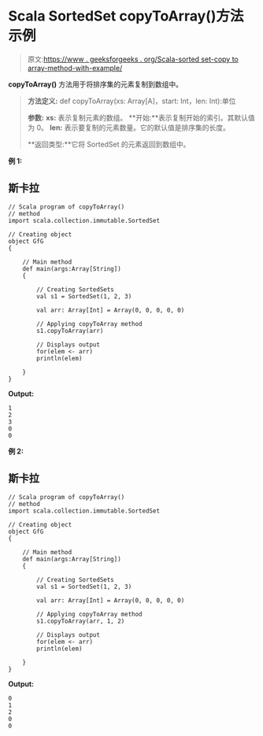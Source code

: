 # Scala SortedSet copyToArray()方法示例

> 原文:[https://www . geeksforgeeks . org/Scala-sorted set-copy to array-method-with-example/](https://www.geeksforgeeks.org/scala-sortedset-copytoarray-method-with-example/)

**copyToArray()** 方法用于将排序集的元素复制到数组中。

> **方法定义:** def copyToArray(xs: Array[A]，start: Int，len: Int):单位
> 
> **参数:**
> **xs:** 表示复制元素的数组。
> **开始:**表示复制开始的索引。其默认值为 0。
> **len:** 表示要复制的元素数量。它的默认值是排序集的长度。
> 
> **返回类型:**它将 SortedSet 的元素返回到数组中。

**例 1:**

## 斯卡拉

```
// Scala program of copyToArray()
// method
import scala.collection.immutable.SortedSet

// Creating object
object GfG
{

    // Main method
    def main(args:Array[String])
    {

        // Creating SortedSets
        val s1 = SortedSet(1, 2, 3)

        val arr: Array[Int] = Array(0, 0, 0, 0, 0)

        // Applying copyToArray method
        s1.copyToArray(arr)

        // Displays output
        for(elem <- arr) 
        println(elem)

    }
}
```

**Output:** 

```
1
2
3
0
0
```

**例 2:**

## 斯卡拉

```
// Scala program of copyToArray()
// method
import scala.collection.immutable.SortedSet

// Creating object
object GfG
{

    // Main method
    def main(args:Array[String])
    {

        // Creating SortedSets
        val s1 = SortedSet(1, 2, 3)

        val arr: Array[Int] = Array(0, 0, 0, 0, 0)

        // Applying copyToArray method
        s1.copyToArray(arr, 1, 2)

        // Displays output
        for(elem <- arr) 
        println(elem)

    }
}
```

**Output:** 

```
0
1
2
0
0
```